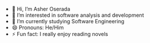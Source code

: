 - 👋 Hi, I’m Asher Oserada
- 👀 I’m interested in software analysis and development
- 🌱 I’m currently studying Software Engineering
- 😄 Pronouns: He/Him
- ⚡ Fun fact: I really enjoy reading novels

<!---
za3phyr/za3phyr is a ✨ special ✨ repository because its `README.md` (this file) appears on your GitHub profile.
You can click the Preview link to take a look at your changes.
--->
